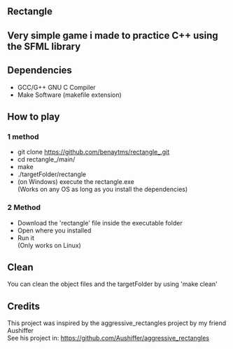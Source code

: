 ## Rectangle

## Very simple game i made to practice C++ using the SFML library

## Dependencies
* GCC/G++ GNU C Compiler
* Make Software (makefile extension)

## How to play
### 1 method

* git clone https://github.com/benaytms/rectangle_.git
* cd rectangle_/main/
* make
* ./targetFolder/rectangle
* (on Windows) execute the rectangle.exe <br>
  (Works on any OS as long as you install the dependencies)

### 2 Method

* Download the 'rectangle' file inside the executable folder
* Open where you installed
* Run it <br>
  (Only works on Linux)

## Clean
You can clean the object files and the targetFolder
by using 'make clean'

## Credits
This project was inspired by the aggressive_rectangles project by my friend Aushiffer<br>
See his project in: https://github.com/Aushiffer/aggressive_rectangles
